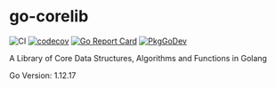 # go-corelib

![CI](https://github.com/jf-tech/go-corelib/workflows/CI/badge.svg)
[![codecov](https://codecov.io/gh/jf-tech/go-corelib/branch/master/graph/badge.svg)](https://codecov.io/gh/jf-tech/go-corelib)
[![Go Report Card](https://goreportcard.com/badge/github.com/jf-tech/go-corelib)](https://goreportcard.com/report/github.com/jf-tech/go-corelib)
[![PkgGoDev](https://pkg.go.dev/badge/github.com/jf-tech/go-corelib)](https://pkg.go.dev/github.com/jf-tech/go-corelib)

A Library of Core Data Structures, Algorithms and Functions in Golang

Go Version: 1.12.17
